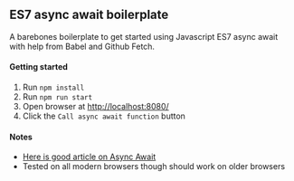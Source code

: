 ## ES7 async await boilerplate
A barebones boilerplate to get started using Javascript ES7 async await with help from Babel and Github Fetch.

#### Getting started
1. Run `npm install`
2. Run `npm run start`
3. Open browser at [http://localhost:8080/](http://localhost:8080/)
4. Click the `Call async await function` button

#### Notes
- [Here is good article on Async Await](https://www.sitepoint.com/simplifying-asynchronous-coding-es7-async-functions/)
- Tested on all modern browsers though should work on older browsers
